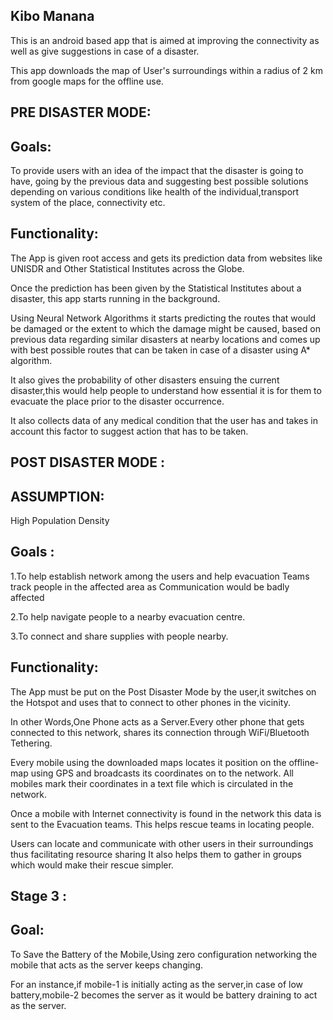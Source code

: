 
Kibo Manana
-------------

This is an android based app that is aimed at improving the connectivity as well as give suggestions in case of a disaster.

This app downloads the map of User's surroundings within a radius of 2 km from google maps for the offline use.

PRE DISASTER MODE:
--------------------

Goals:
------------------
To provide users with an idea of the impact that the disaster is going to have, going by the previous data and suggesting best possible solutions depending on various conditions like health of the individual,transport system of the place, connectivity etc.

Functionality:
--------------
The App is given root access and gets its prediction data from websites like UNISDR and Other Statistical Institutes across the Globe.

Once the prediction has been given by the Statistical Institutes about a disaster, this app starts running in the background.

Using Neural Network Algorithms it starts predicting the routes that would be damaged or the extent to which the damage might be caused, based on previous data regarding similar disasters at nearby locations and comes up with best possible routes that can be taken in case of a disaster using A* algorithm.

It also gives the probability of other disasters ensuing the current disaster,this would help people to understand how essential it is for them to evacuate the place prior to the disaster occurrence.

It also collects data of any medical condition that the user has and takes in account this factor to suggest action that has to be taken.

POST DISASTER MODE :
-----------------------

ASSUMPTION:
-----------------
High Population Density

Goals :
-------------
1.To help establish network among the users and help evacuation Teams track people in the affected area as Communication would be badly affected

2.To help navigate people to a nearby evacuation centre.

3.To connect and share supplies with people nearby.


Functionality:
--------------
The App must be put on the Post Disaster Mode by the user,it switches on the Hotspot and uses that to connect to other phones in the vicinity.

In other Words,One Phone acts as a Server.Every other phone that gets connected to this network, shares its connection through WiFi/Bluetooth Tethering.

Every mobile using the downloaded maps locates it position on the offline-map using GPS and broadcasts its coordinates on to the network.
All mobiles mark their coordinates in a text file which is circulated in the network.

Once a mobile with Internet connectivity is found in the network this data is sent to the Evacuation teams.
This helps rescue teams in locating people.

Users can locate and communicate with other users in their surroundings thus facilitating resource sharing
It also helps them to gather in groups which would make their rescue simpler.


Stage 3 :
--------------------
Goal:
------------------
To Save the Battery of the Mobile,Using zero configuration networking the mobile that acts as the server keeps changing.

For an instance,if mobile-1 is initially acting as the server,in case of low battery,mobile-2 becomes the server as it would be battery draining to act as the server.
